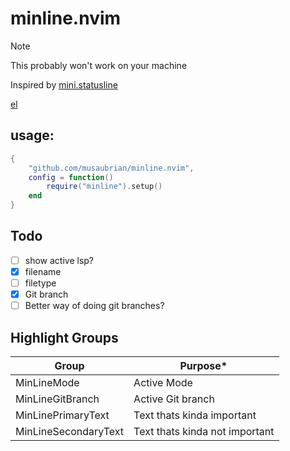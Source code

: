 # minline.nvim

> [!NOTE]
>
> This probably won't work on your machine

Inspired by
[mini.statusline](https://github.com/echasnovski/mini.statusline)

[el](https://github.com/tjdevries/express_line.nvim)

## usage:

```lua
{
    "github.com/musaubrian/minline.nvim",
    config = function()
        require("minline").setup()
    end
}

```

## Todo
- [ ] show active lsp?
- [x] filename
- [ ] filetype
- [x] Git branch
- [ ] Better way of doing git branches?

## Highlight Groups
| Group                | Purpose*                       |
| ---                  | ---                            |
| MinLineMode          | Active Mode                    |
| MinLineGitBranch     | Active Git branch              |
| MinLinePrimaryText   | Text thats kinda important     |
| MinLineSecondaryText | Text thats kinda not important |

